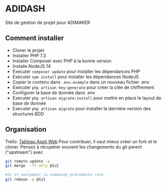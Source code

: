 # ADIDASH
Site de gestion de projet pour ADIMAKER


## Comment installer
- Cloner le projet
- Installer PHP 7.3
- Installer Composer avec PHP à la bonne version
- Installe NodeJS 14
- Executer ``composer update`` pour installer les dépendances PHP
- Executer ``npm install`` pour installer les dépendances NodeJS
- Copier le contenu dans ``.env.example`` dans un nouveau fichier .env
- Executer ``php artisan key:generate`` pour créer la clée de chiffrement
- Configurer la base de donnée dans .env
- Executer ``php artisan migrate:install`` pour mettre en place le layout de base de donnée
- Executer ``php artisan migrate`` pour installer la dernière version des structures BDD

## Organisation
Trello: [Tableau Appli Web](https://trello.com/invite/b/nj5wNvU2/47f56d119e9407858bfa1a40f8033865/appli-web)
Pour contribuer, il vaut mieux créer un fork et le cloner.
Pensez à récupérer souvent les changements du git parent ("upstream") avec
```bash
git remote update -p
git merge --ff-only @{u}

#Si et seulement la commande précedente rate
git rebase -p @{u}
```

